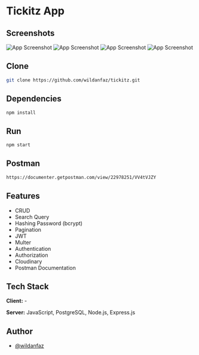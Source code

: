 # Tickitz App

## Screenshots

![App Screenshot](./images/tickitz1)
![App Screenshot](./images/tickitz2)
![App Screenshot](./images/tickitz3)
![App Screenshot](./images/tickitz4)

## Clone

```bash
git clone https://github.com/wildanfaz/tickitz.git
```

## Dependencies

```bash
npm install
```

## Run

```bash
npm start
```

## Postman

```bash
https://documenter.getpostman.com/view/22978251/VV4tVJZY
```

## Features

- CRUD
- Search Query
- Hashing Password (bcrypt)
- Pagination
- JWT
- Multer
- Authentication
- Authorization
- Cloudinary
- Postman Documentation

## Tech Stack

**Client:** -

**Server:** JavaScript, PostgreSQL, Node.js, Express.js

## Author

- [@wildanfaz](https://www.github.com/wildanfaz)
